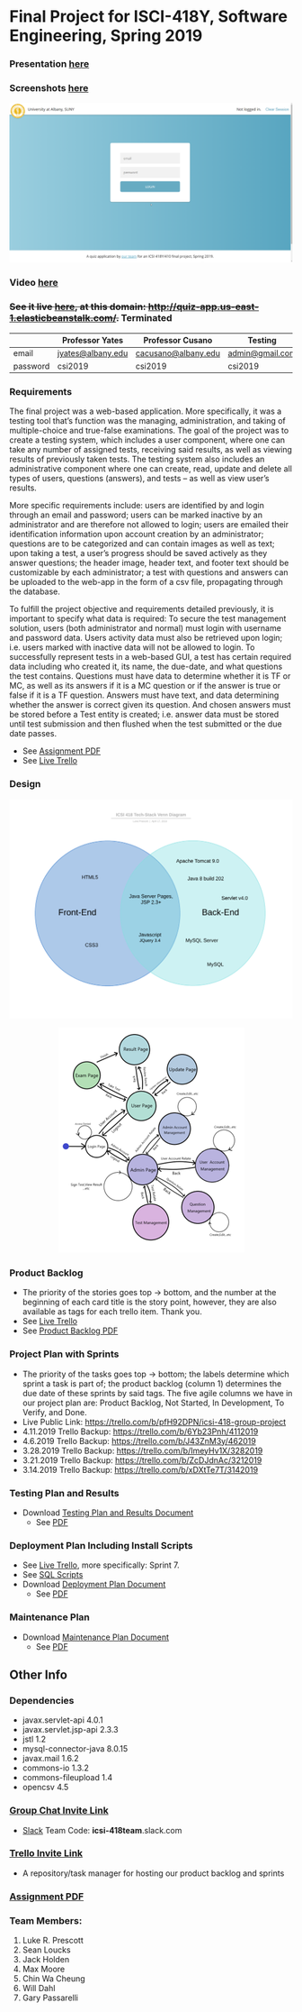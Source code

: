 # Final Project for ISCI-418Y, Software Engineering, Spring 2019

### Presentation [here](https://docs.google.com/presentation/d/1TYiOCDKvI02Zjpk0cX1OBYb9qO-9BI-ckkVlMHD0TyA/edit?usp=sharing)

### Screenshots [here](https://github.com/lprescott/ICSI418-Group-Project/blob/master/project-logistics/screenshots/)

![The Login Page](https://github.com/lprescott/ICSI418-Group-Project/blob/master/project-logistics/screenshots/image19.png)

### Video [here](https://www.screencast.com/t/82TMiD1ZoB)

### ~~See it live [here](http://quiz-app.us-east-1.elasticbeanstalk.com/), at this domain: http://quiz-app.us-east-1.elasticbeanstalk.com/.~~ Terminated
|| Professor Yates  | Professor Cusano | Testing |
|--------| ------------- | ------------- | ------- |
|email| jyates@albany.edu  | cacusano@albany.edu  | admin@gmail.com |
|password| csi2019  | csi2019  | csi2019 |

### Requirements
The final project was a web-based application. More specifically, it was a testing tool that’s function was the managing, administration, and taking of multiple-choice and true-false examinations. The goal of the project was to create a testing system, which includes a user component, where one can take any number of assigned tests, receiving said results, as well as viewing results of previously taken tests. The testing system also includes an administrative component where one can create, read, update and delete all types of users, questions (answers), and tests – as well as view user’s results.

More specific requirements include: users are identified by and login through an email and password; users can be marked inactive by an administrator and are therefore not allowed to login; users are emailed their identification information upon account creation by an administrator; questions are to be categorized and can contain images as well as text; upon taking a test, a user’s progress should be saved actively as they answer questions; the header image, header text, and footer text should be customizable by each administrator; a test with questions and answers can be uploaded to the web-app in the form of a csv file, 
propagating through the database.

To fulfill the project objective and requirements detailed previously, it is important to specify what data is required: To secure the test management solution, users (both administrator and normal) must login with username and password data. Users activity data must also be retrieved upon login; i.e. users marked with inactive data will not be allowed to login. To successfully represent tests in a web-based GUI, a test has certain required data including who created it, its name, the due-date, and what questions the test contains. Questions must have data to determine whether it is TF or MC, as well as its answers if it is a MC question or if the answer is true or false if it is a TF question. Answers must have text, and data determining whether the answer is correct given its question. And chosen answers must be stored before a Test entity is created; i.e. answer data must be stored until test submission and then flushed when the test submitted or the due date passes.

* See [Assignment PDF](https://github.com/lprescott/ICSI418-Group-Project/blob/master/project-logistics/Final%20Project%20for%20CSI%20418%20Spring%202019.pdf)
* See [Live Trello](https://trello.com/b/pfH92DPN/icsi-418-group-project)

### Design
![Wire Frame](https://github.com/lprescott/ICSI418-Group-Project/blob/master/project-logistics/wire-frame.png) 

<p align="center">
  <img src="https://github.com/lprescott/ICSI418-Group-Project/blob/master/project-logistics/state-machine-diagram.png" title="State Machine">
</p>

### Product Backlog
* The priority of the stories goes top -> bottom, and the number at the beginning of each card title is the story point, however, they are also available as tags for each trello item. Thank you.
* See [Live Trello](https://trello.com/b/pfH92DPN/icsi-418-group-project)
* See [Product Backlog PDF](https://github.com/lprescott/ICSI418-Group-Project/blob/master/project-logistics/Product-Backlog.pdf)

### Project Plan with Sprints
* The priority of the tasks goes top -> bottom; the labels determine which sprint a task is part of; the product backlog (column 1) determines the due date of these sprints by said tags. The five agile columns we have in our project plan are: Product Backlog, Not Started, In Development, To Verify, and Done.
* Live Public Link:  https://trello.com/b/pfH92DPN/icsi-418-group-project
* 4.11.2019 Trello Backup:  https://trello.com/b/6Yb23Pnh/4112019
* 4.6.2019 Trello Backup:  https://trello.com/b/J43ZnM3y/462019
* 3.28.2019 Trello Backup:  https://trello.com/b/ImeyHv1X/3282019
* 3.21.2019 Trello Backup:  https://trello.com/b/ZcDJdnAc/3212019
* 3.14.2019 Trello Backup:  https://trello.com/b/xDXtTe7T/3142019

### Testing Plan and Results
* Download [Testing Plan and Results Document](https://github.com/lprescott/ICSI418-Group-Project/blob/master/project-logistics/Testing-Plan-and-Results.docx)
  * See [PDF](https://github.com/lprescott/ICSI418-Group-Project/blob/master/project-logistics/Testing-Plan-and-Results.pdf)

### Deployment Plan Including Install Scripts
* See [Live Trello](https://trello.com/b/pfH92DPN/icsi-418-group-project), more specifically: Sprint 7.
* See [SQL Scripts](https://github.com/lprescott/ICSI418-Group-Project/blob/master/sql/)
* Download [Deployment Plan Document](https://github.com/lprescott/ICSI418-Group-Project/blob/master/project-logistics/Deployment-Plan.docx)
  * See [PDF](https://github.com/lprescott/ICSI418-Group-Project/blob/master/project-logistics/Deployment-Plan.pdf)

### Maintenance Plan 
* Download [Maintenance Plan Document](https://github.com/lprescott/ICSI418-Group-Project/blob/master/project-logistics/Maintenance-Plan.docx)
  * See [PDF](https://github.com/lprescott/ICSI418-Group-Project/blob/master/project-logistics/Maintenance-Plan.pdf)

## Other Info
### Dependencies
* javax.servlet-api 4.0.1
* javax.servlet.jsp-api 2.3.3
* jstl 1.2
* mysql-connector-java 8.0.15
* javax.mail 1.6.2
* commons-io 1.3.2
* commons-fileupload 1.4
* opencsv 4.5


### [Group Chat Invite Link](https://join.slack.com/t/icsi-418team/shared_invite/enQtNTU4NjUxODQ4NTQ2LTM2MDMwY2ExM2U0YjU0ZjMzNzkzY2JlNGFiMTQ4YWJlMjBkM2JmNTMyZThlMWRkZmYxZjhhZTcxYWQ5M2E5Y2I)
* [Slack](https://www.slack.com) Team Code: __icsi-418team__.slack.com

### [Trello Invite Link](https://trello.com/invite/b/pfH92DPN/355ce0c1f77e07fc7a083b350d3e0692/icsi-418-group-project)
* A repository/task manager for hosting our product backlog and sprints

### [Assignment PDF](https://github.com/lprescott/ICSI418-Group-Project/blob/master/project-logistics/Final%20Project%20for%20CSI%20418%20Spring%202019.pdf)
  
### Team Members:
1. Luke R. Prescott
2. Sean Loucks
3. Jack Holden
4. Max Moore
5. Chin Wa Cheung
6. Will Dahl
7. Gary Passarelli
